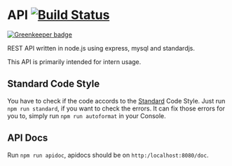 # API [![Build Status](https://travis-ci.org/dsgnhb/api.svg?branch=dev)](https://travis-ci.org/dsgnhb/api)

[![Greenkeeper badge](https://badges.greenkeeper.io/dsgnhb/api.svg)](https://greenkeeper.io/)


REST API written in node.js using express, mysql and standardjs.

This API is primarily intended for intern usage.

## Standard Code Style
You have to check if the code accords to the [Standard](http://standardjs.com) Code Style.
Just run `npm run standard`, if you want to check the errors.
It can fix those errors for you to, simply run `npm run autoformat` in your Console.

## API Docs
Run `npm run apidoc`, apidocs should be on `http:/localhost:8080/doc`.